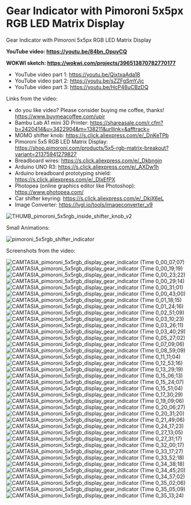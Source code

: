 # Gear Indicator with Pimoroni 5x5px RGB LED Matrix Display
Gear Indicator with Pimoroni 5x5px RGB LED Matrix Display

**YouTube video: https://youtu.be/84bn_OpuyCQ**

**WOKWI sketch: https://wokwi.com/projects/396513870782770177**




- YouTube video part 1: https://youtu.be/QixtxaAda18
- YouTube video part 2: https://youtu.be/sZZFgSmYJjc
- YouTube video part 3: https://youtu.be/HcP48uCBzDQ

Links from the video:
- do you like video? Please consider buying me coffee, thanks! https://www.buymeacoffee.com/upir
- Bambu Lab A1 mini 3D Printer: https://shareasale.com/r.cfm?b=2420414&u=3422904&m=138211&urllink=&afftrack=
- MOMO shifter knob: https://s.click.aliexpress.com/e/_DnKeTPb
- Pimoroni 5x5 RGB LED Matrix Display: https://shop.pimoroni.com/products/5x5-rgb-matrix-breakout?variant=21375941279827
- Breadboard wires: https://s.click.aliexpress.com/e/_Dkbngin
- Arduino UNO R3: https://s.click.aliexpress.com/e/_AXDw1h
- Arduino breadboard prototyping shield: https://s.click.aliexpress.com/e/_DlxEfPX
- Photopea (online graphics editor like Photoshop): https://www.photopea.com/
- Car shifter keyring: https://s.click.aliexpress.com/e/_DkjX6eL
- Image Converter: https://lvgl.io/tools/imageconverter_v9


![THUMB_pimoroni_5x5rgb_inside_shifter_knob_v2](https://github.com/upiir/pimoroni_5x5rgb_led_matrix_display/assets/117754156/b7374ca9-2b07-4eb0-be08-10035cecd286)



Small Animations:


![pimoroni_5x5rgb_shifter_indicator](https://github.com/upiir/pimoroni_5x5rgb_led_matrix_display/assets/117754156/a4e841ce-6d20-41f5-b534-953c12284442)



Screenshots from the video:

![CAMTASIA_pimoroni_5x5rgb_display_gear_indicator (Time 0_00_07;07)](https://github.com/upiir/pimoroni_5x5rgb_led_matrix_display/assets/117754156/b5c7f1e7-9207-4426-a4c4-ae6f770aaab1)
![CAMTASIA_pimoroni_5x5rgb_display_gear_indicator (Time 0_00_19;19)](https://github.com/upiir/pimoroni_5x5rgb_led_matrix_display/assets/117754156/25d79634-ed2f-4a5e-9381-cca10440019a)
![CAMTASIA_pimoroni_5x5rgb_display_gear_indicator (Time 0_00_23;22)](https://github.com/upiir/pimoroni_5x5rgb_led_matrix_display/assets/117754156/a1ca1b6f-853d-42ce-bc96-da908c740632)
![CAMTASIA_pimoroni_5x5rgb_display_gear_indicator (Time 0_00_29;14)](https://github.com/upiir/pimoroni_5x5rgb_led_matrix_display/assets/117754156/f6ad094f-8337-424e-a5d7-b9e631efa581)
![CAMTASIA_pimoroni_5x5rgb_display_gear_indicator (Time 0_00_31;01)](https://github.com/upiir/pimoroni_5x5rgb_led_matrix_display/assets/117754156/e1f78f1c-de4a-4be0-8ae9-13d6179ea0a1)
![CAMTASIA_pimoroni_5x5rgb_display_gear_indicator (Time 0_00_43;00)](https://github.com/upiir/pimoroni_5x5rgb_led_matrix_display/assets/117754156/29763f9c-9d34-4835-9d51-bd3dabe23de8)
![CAMTASIA_pimoroni_5x5rgb_display_gear_indicator (Time 0_01_18;15)](https://github.com/upiir/pimoroni_5x5rgb_led_matrix_display/assets/117754156/a608c115-66ec-4372-8f47-6bcb25d3e3cd)
![CAMTASIA_pimoroni_5x5rgb_display_gear_indicator (Time 0_01_24;16)](https://github.com/upiir/pimoroni_5x5rgb_led_matrix_display/assets/117754156/4d5c69c0-d6e9-45af-9c29-7cec8fa73d65)
![CAMTASIA_pimoroni_5x5rgb_display_gear_indicator (Time 0_02_51;09)](https://github.com/upiir/pimoroni_5x5rgb_led_matrix_display/assets/117754156/12a0f8d4-1d2a-4a56-8f90-9d63d90120b9)
![CAMTASIA_pimoroni_5x5rgb_display_gear_indicator (Time 0_03_10;23)](https://github.com/upiir/pimoroni_5x5rgb_led_matrix_display/assets/117754156/070066ed-2c7b-4b25-9ac7-538b98f88f6a)
![CAMTASIA_pimoroni_5x5rgb_display_gear_indicator (Time 0_03_26;11)](https://github.com/upiir/pimoroni_5x5rgb_led_matrix_display/assets/117754156/122c49af-6265-4618-83fc-797ef0c3775a)
![CAMTASIA_pimoroni_5x5rgb_display_gear_indicator (Time 0_03_40;29)](https://github.com/upiir/pimoroni_5x5rgb_led_matrix_display/assets/117754156/9d5178aa-c2b9-4f5e-b723-4670a205bc5f)
![CAMTASIA_pimoroni_5x5rgb_display_gear_indicator (Time 0_05_27;02)](https://github.com/upiir/pimoroni_5x5rgb_led_matrix_display/assets/117754156/7725e4d9-b09a-44ca-acc7-1e13589a4afd)
![CAMTASIA_pimoroni_5x5rgb_display_gear_indicator (Time 0_07_09;06)](https://github.com/upiir/pimoroni_5x5rgb_led_matrix_display/assets/117754156/c1dfed30-960a-491f-87d7-a5b2e9b438a8)
![CAMTASIA_pimoroni_5x5rgb_display_gear_indicator (Time 0_08_59;09)](https://github.com/upiir/pimoroni_5x5rgb_led_matrix_display/assets/117754156/82425147-50f6-4372-bfc7-5d8e3fb14ad0)
![CAMTASIA_pimoroni_5x5rgb_display_gear_indicator (Time 0_11_11;04)](https://github.com/upiir/pimoroni_5x5rgb_led_matrix_display/assets/117754156/d5cba09f-47d6-4374-88ca-6b0b3d7215b7)
![CAMTASIA_pimoroni_5x5rgb_display_gear_indicator (Time 0_12_53;16)](https://github.com/upiir/pimoroni_5x5rgb_led_matrix_display/assets/117754156/a81574a0-feb3-4a5f-9d23-0a16608e9100)
![CAMTASIA_pimoroni_5x5rgb_display_gear_indicator (Time 0_13_29;19)](https://github.com/upiir/pimoroni_5x5rgb_led_matrix_display/assets/117754156/becacc36-c657-4a8f-9fb2-95bacb64fa13)
![CAMTASIA_pimoroni_5x5rgb_display_gear_indicator (Time 0_15_06;13)](https://github.com/upiir/pimoroni_5x5rgb_led_matrix_display/assets/117754156/7dd0700f-79fd-4448-8348-fefec219fe32)
![CAMTASIA_pimoroni_5x5rgb_display_gear_indicator (Time 0_15_24;07)](https://github.com/upiir/pimoroni_5x5rgb_led_matrix_display/assets/117754156/289b70d9-5f5e-4eb3-8aeb-a6dce6d48c83)
![CAMTASIA_pimoroni_5x5rgb_display_gear_indicator (Time 0_15_51;04)](https://github.com/upiir/pimoroni_5x5rgb_led_matrix_display/assets/117754156/59bc910c-6732-4b0b-adf0-f54ed998ac2b)
![CAMTASIA_pimoroni_5x5rgb_display_gear_indicator (Time 0_17_30;29)](https://github.com/upiir/pimoroni_5x5rgb_led_matrix_display/assets/117754156/71043553-a66f-42b8-adcf-697d0bfcb14b)
![CAMTASIA_pimoroni_5x5rgb_display_gear_indicator (Time 0_19_09;06)](https://github.com/upiir/pimoroni_5x5rgb_led_matrix_display/assets/117754156/714a069c-81a0-4524-afe4-c03f07bacd51)
![CAMTASIA_pimoroni_5x5rgb_display_gear_indicator (Time 0_20_06;27)](https://github.com/upiir/pimoroni_5x5rgb_led_matrix_display/assets/117754156/aca8d060-7839-45bb-8808-3fba171e0385)
![CAMTASIA_pimoroni_5x5rgb_display_gear_indicator (Time 0_20_31;20)](https://github.com/upiir/pimoroni_5x5rgb_led_matrix_display/assets/117754156/d31edf8c-c663-4eb2-b95f-a5b1a260430f)
![CAMTASIA_pimoroni_5x5rgb_display_gear_indicator (Time 0_21_49;06)](https://github.com/upiir/pimoroni_5x5rgb_led_matrix_display/assets/117754156/525bad2e-cc23-45a3-9c09-cf670e9e39c0)
![CAMTASIA_pimoroni_5x5rgb_display_gear_indicator (Time 0_24_17;23)](https://github.com/upiir/pimoroni_5x5rgb_led_matrix_display/assets/117754156/2e10d51a-f724-41b9-98fc-3e29c140a2d4)
![CAMTASIA_pimoroni_5x5rgb_display_gear_indicator (Time 0_27_13;05)](https://github.com/upiir/pimoroni_5x5rgb_led_matrix_display/assets/117754156/465d6c9f-b0a6-43f6-a493-1962e17951fe)
![CAMTASIA_pimoroni_5x5rgb_display_gear_indicator (Time 0_27_31;17)](https://github.com/upiir/pimoroni_5x5rgb_led_matrix_display/assets/117754156/b8c37975-ad5d-4d4d-9b3e-09fd38698326)
![CAMTASIA_pimoroni_5x5rgb_display_gear_indicator (Time 0_32_00;17)](https://github.com/upiir/pimoroni_5x5rgb_led_matrix_display/assets/117754156/e29ffd91-6d94-4c22-98c6-ef6d394becf4)
![CAMTASIA_pimoroni_5x5rgb_display_gear_indicator (Time 0_33_17;27)](https://github.com/upiir/pimoroni_5x5rgb_led_matrix_display/assets/117754156/ebadee80-7fca-47fb-a668-3ccd91d90f17)
![CAMTASIA_pimoroni_5x5rgb_display_gear_indicator (Time 0_33_52;18)](https://github.com/upiir/pimoroni_5x5rgb_led_matrix_display/assets/117754156/fac73f1a-cdbd-43d5-938a-f78d8c84e420)
![CAMTASIA_pimoroni_5x5rgb_display_gear_indicator (Time 0_34_38;18)](https://github.com/upiir/pimoroni_5x5rgb_led_matrix_display/assets/117754156/e3537a60-3135-44e1-9e4c-a5095c34459e)
![CAMTASIA_pimoroni_5x5rgb_display_gear_indicator (Time 0_34_45;20)](https://github.com/upiir/pimoroni_5x5rgb_led_matrix_display/assets/117754156/3cfa947a-6377-438d-aa80-5f65d11eb558)
![CAMTASIA_pimoroni_5x5rgb_display_gear_indicator (Time 0_34_57;02)](https://github.com/upiir/pimoroni_5x5rgb_led_matrix_display/assets/117754156/c957abe2-27d2-4571-99d2-bec3f58b734e)
![CAMTASIA_pimoroni_5x5rgb_display_gear_indicator (Time 0_35_02;06)](https://github.com/upiir/pimoroni_5x5rgb_led_matrix_display/assets/117754156/40a13aa6-952d-4082-bad1-483977512116)
![CAMTASIA_pimoroni_5x5rgb_display_gear_indicator (Time 0_35_05;09)](https://github.com/upiir/pimoroni_5x5rgb_led_matrix_display/assets/117754156/8d2b6faf-e7ab-46fc-9fdd-b034d11e8c32)
![CAMTASIA_pimoroni_5x5rgb_display_gear_indicator (Time 0_35_13;24)](https://github.com/upiir/pimoroni_5x5rgb_led_matrix_display/assets/117754156/c9baa0d7-6df4-4112-b876-d0cac47a7e67)



